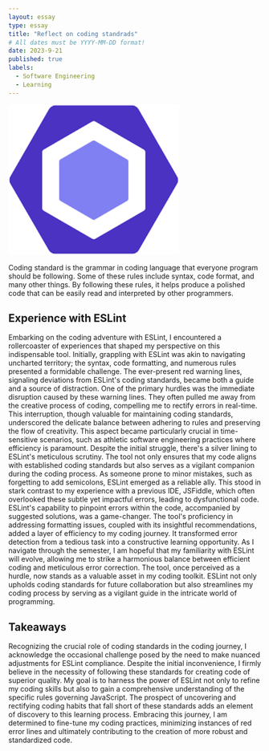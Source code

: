 ```yaml
---
layout: essay
type: essay
title: "Reflect on coding standrads"
# All dates must be YYYY-MM-DD format!
date: 2023-9-21
published: true
labels:
  - Software Engineering
  - Learning
---
```


<img height = "300px" class="rounded float-start pe-4" src="../img/ESLint.png">

Coding standard is the grammar in coding language that everyone program should be following. Some of these rules include syntax, code format, and many other things. By following these rules, it helps produce a polished code that can be easily read and interpreted by other programmers.
 
## Experience with ESLint
Embarking on the coding adventure with ESLint, I encountered a rollercoaster of experiences that shaped my perspective on this indispensable tool. Initially, grappling with ESLint was akin to navigating uncharted territory; the syntax, code formatting, and numerous rules presented a formidable challenge. The ever-present red warning lines, signaling deviations from ESLint's coding standards, became both a guide and a source of distraction.
One of the primary hurdles was the immediate disruption caused by these warning lines. They often pulled me away from the creative process of coding, compelling me to rectify errors in real-time. This interruption, though valuable for maintaining coding standards, underscored the delicate balance between adhering to rules and preserving the flow of creativity. This aspect became particularly crucial in time-sensitive scenarios, such as athletic software engineering practices where efficiency is paramount.
Despite the initial struggle, there's a silver lining to ESLint's meticulous scrutiny. The tool not only ensures that my code aligns with established coding standards but also serves as a vigilant companion during the coding process. As someone prone to minor mistakes, such as forgetting to add semicolons, ESLint emerged as a reliable ally. This stood in stark contrast to my experience with a previous IDE, JSFiddle, which often overlooked these subtle yet impactful errors, leading to dysfunctional code.
ESLint's capability to pinpoint errors within the code, accompanied by suggested solutions, was a game-changer. The tool's proficiency in addressing formatting issues, coupled with its insightful recommendations, added a layer of efficiency to my coding journey. It transformed error detection from a tedious task into a constructive learning opportunity.
As I navigate through the semester, I am hopeful that my familiarity with ESLint will evolve, allowing me to strike a harmonious balance between efficient coding and meticulous error correction. The tool, once perceived as a hurdle, now stands as a valuable asset in my coding toolkit. ESLint not only upholds coding standards for future collaboration but also streamlines my coding process by serving as a vigilant guide in the intricate world of programming.

## Takeaways

Recognizing the crucial role of coding standards in the coding journey, I acknowledge the occasional challenge posed by the need to make nuanced adjustments for ESLint compliance. Despite the initial inconvenience, I firmly believe in the necessity of following these standards for creating code of superior quality. My goal is to harness the power of ESLint not only to refine my coding skills but also to gain a comprehensive understanding of the specific rules governing JavaScript. The prospect of uncovering and rectifying coding habits that fall short of these standards adds an element of discovery to this learning process. Embracing this journey, I am determined to fine-tune my coding practices, minimizing instances of red error lines and ultimately contributing to the creation of more robust and standardized code.


